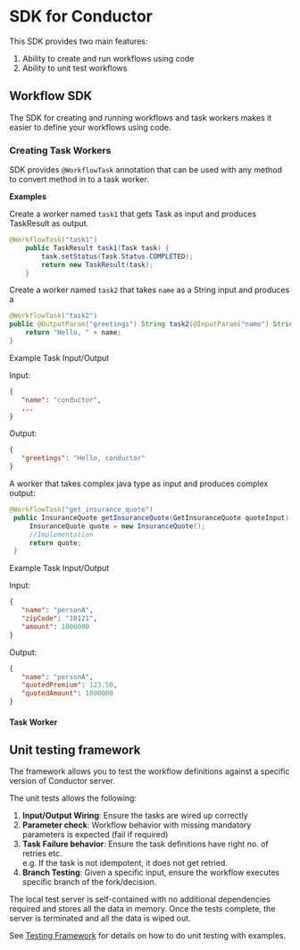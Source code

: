 # SDK for Conductor
This SDK provides two main features:
1. Ability to create and run workflows using code
2. Ability to unit test workflows

## Workflow SDK
The SDK for creating and running workflows and task workers makes it easier to define your workflows using code.

### Creating Task Workers
SDK provides `@WorkflowTask` annotation that can be used with any method to convert method in to a task worker.

**Examples**

Create a worker named `task1` that gets Task as input and produces TaskResult as output.
```java
@WorkflowTask("task1")
    public TaskResult task1(Task task) {
        task.setStatus(Task.Status.COMPLETED);
        return new TaskResult(task);
    }
```

Create a worker named `task2` that takes `name` as a String input and produces a
```java
@WorkflowTask("task2")
public @OutputParam("greetings") String task2(@InputParam("name") String name) {
    return "Hello, " + name;
}
```
Example Task Input/Output

Input:
```json
{
   "name": "conductor",
   ...
}
```

Output:
```json
{
   "greetings": "Hello, conductor"
}
```
A worker that takes complex java type as input and produces complex output:
```java
@WorkflowTask("get_insurance_quote")
 public InsuranceQuote getInsuranceQuote(GetInsuranceQuote quoteInput) {
     InsuranceQuote quote = new InsuranceQuote();
     //Implementation
     return quote;
 }
```

Example Task Input/Output

Input:
```json
{
   "name": "personA",
   "zipCode": "10121",
   "amount": 1000000
}
```

Output:
```json
{
   "name": "personA",
   "quotedPremium": 123.50,
   "quotedAmount": 1000000
}
```

#### Task Worker


## Unit testing framework
The framework allows you to test the workflow definitions against a specific version of Conductor server.

The unit tests allows the following:
1. **Input/Output Wiring**: Ensure the tasks are wired up correctly
2. **Parameter check**: Workflow behavior with missing mandatory parameters is expected (fail if required)
3. **Task Failure behavior**: Ensure the task definitions have right no. of retries etc.  
   e.g. If the task is not idempotent, it does not get retried.
4. **Branch Testing**: Given a specific input, ensure the workflow executes specific branch of the fork/decision.

The local test server is self-contained with no additional dependencies required and stores all the data
in memory.  Once the tests complete, the server is terminated and all the data is wiped out.

See [Testing Framework](testing_framework.md) for details on how to do unit testing with examples.




